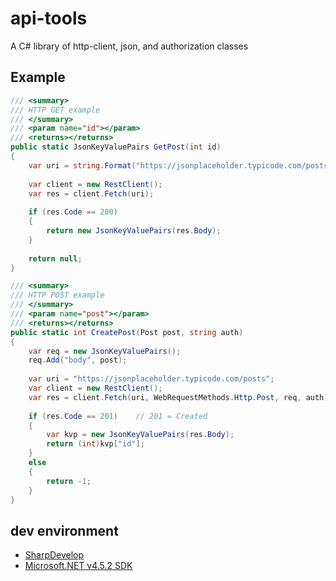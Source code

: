 # api-tools
A C# library of http-client, json, and authorization classes

## Example
```C#
/// <summary>
/// HTTP GET example
/// </summary>
/// <param name="id"></param>
/// <returns></returns>
public static JsonKeyValuePairs GetPost(int id)
{
	var uri = string.Format("https://jsonplaceholder.typicode.com/posts/{0}", id);
	
	var client = new RestClient();
	var res = client.Fetch(uri);
	
	if (res.Code == 200)
	{
		return new JsonKeyValuePairs(res.Body);
	}
	
	return null;
}

/// <summary>
/// HTTP POST example
/// </summary>
/// <param name="post"></param>
/// <returns></returns>
public static int CreatePost(Post post, string auth)
{
	var req = new JsonKeyValuePairs();
	req.Add("body", post);
	
	var uri = "https://jsonplaceholder.typicode.com/posts";
	var client = new RestClient();
	var res = client.Fetch(uri, WebRequestMethods.Http.Post, req, auth);
	
	if (res.Code == 201)	// 201 = Created
	{
		var kvp = new JsonKeyValuePairs(res.Body);
		return (int)kvp["id"];
	}
	else
	{
		return -1;
	}
}
```


## dev environment
- [SharpDevelop](http://www.icsharpcode.net/OpenSource/SD/Download/Default.aspx#SharpDevelop5x)
- [Microsoft.NET v4.5.2 SDK](https://www.microsoft.com/en-us/download/details.aspx?id=42637)
